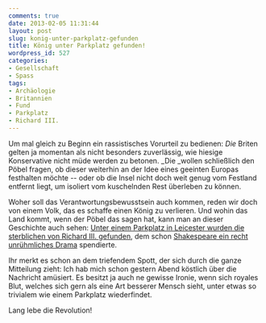 ```yaml
---
comments: true
date: 2013-02-05 11:31:44
layout: post
slug: konig-unter-parkplatz-gefunden
title: König unter Parkplatz gefunden!
wordpress_id: 527
categories:
- Gesellschaft
- Spass
tags:
- Archäologie
- Britannien
- Fund
- Parkplatz
- Richard III.
---
```


Um mal gleich zu Beginn ein rassistisches Vorurteil zu bedienen: _Die_ Briten gelten ja momentan als nicht besonders zuverlässig, wie hiesige Konservative nicht müde werden zu betonen. _Die _wollen schließlich den Pöbel fragen, ob dieser weiterhin an der Idee eines geeinten Europas festhalten möchte -- oder ob die Insel nicht doch weit genug vom Festland entfernt liegt, um isoliert vom kuschelnden Rest überleben zu können.

Woher soll das Verantwortungsbewusstsein auch kommen, reden wir doch von einem Volk, das es schaffe einen König zu verlieren. Und wohin das Land kommt, wenn der Pöbel das sagen hat, kann man an dieser Geschichte auch sehen: [Unter einem Parkplatz in Leicester wurden die sterblichen von Richard III. gefunden](http://tagesschau.de/ausland/richard-der-dritte100.html), dem schon [Shakespeare ein recht unrühmliches Drama](http://gutenberg.spiegel.de/buch/2183/1) spendierte.

Ihr merkt es schon an dem triefendem Spott, der sich durch die ganze Mitteilung zieht: Ich hab mich schon gestern Abend köstlich über die Nachricht amüsiert. Es besitzt ja auch ne gewisse Ironie, wenn sich royales Blut, welches sich gern als eine Art besserer Mensch sieht, unter etwas so trivialem wie einem Parkplatz wiederfindet.

Lang lebe die Revolution!
